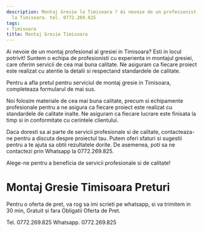 ```yaml
---
description: Montaj Gresie la Timisoara ? Ai nevoie de un profesionist in Montaj Gresie
  la Timisoara. tel. 0772.269.825
tags:
- Timisoara
title: Montaj Gresie Timisoara
---
```



Ai nevoie de un montaj profesional al gresiei in Timisoara? Esti in locul potrivit! Suntem o echipa de profesionisti cu experienta in montajul gresiei, care oferim servicii de cea mai buna calitate. Ne asiguram ca fiecare proiect este realizat cu atentie la detalii si respectand standardele de calitate. 

Pentru a afla pretul pentru serviciul de montaj gresie in Timisoara, completeaza formularul de mai sus. 

Noi folosim materiale de cea mai buna calitate, precum si echipamente profesionale pentru a ne asigura ca fiecare proiect este realizat cu standardele de calitate inalte. Ne asiguram ca fiecare lucrare este finisata la timp si in conformitate cu cerintele clientului. 

Daca doresti sa ai parte de servicii profesionale si de calitate, contacteaza-ne pentru a discuta despre proiectul tau. Putem oferi sfaturi si sugestii pentru a te ajuta sa obtii rezultatele dorite. De asemenea, poti sa ne contactezi prin Whatsapp la 0772.269.825. 

Alege-ne pentru a beneficia de servicii profesionale si de calitate!

# Montaj Gresie Timisoara Preturi
Pentru o oferta de pret, va rog sa imi scrieti pe whatsapp, si va trimitem in 30 min, Gratuit si fara Obligatii Oferta de Pret.

Tel. 0772.269.825
Whatsapp. 0772.269.825